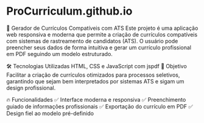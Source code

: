 # ProCurriculum.github.io

🚀 Gerador de Currículos Compatíveis com ATS
Este projeto é uma aplicação web responsiva e moderna que permite a criação de currículos compatíveis com sistemas de rastreamento de candidatos (ATS). O usuário pode preencher seus dados de forma intuitiva e gerar um currículo profissional em PDF seguindo um modelo estruturado.

🛠 Tecnologias Utilizadas
HTML, CSS e JavaScript com jspdf
🎯 Objetivo
Facilitar a criação de currículos otimizados para processos seletivos, garantindo que sejam bem interpretados por sistemas ATS e sigam um design profissional.

🔥 Funcionalidades
✅ Interface moderna e responsiva
✅ Preenchimento guiado de informações profissionais
✅ Exportação do currículo em PDF
✅ Design fiel ao modelo pré-definido
